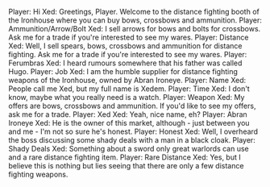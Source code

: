 Player: Hi
Xed: Greetings, Player. Welcome to the distance fighting booth of the Ironhouse where you can buy bows, crossbows and ammunition.
Player: Ammunition/Arrow/Bolt
Xed: I sell arrows for bows and bolts for crossbows. Ask me for a trade if you're interested to see my wares.
Player: Distance
Xed: Well, I sell spears, bows, crossbows and ammunition for distance fighting. Ask me for a trade if you're interested to see my wares.
Player: Ferumbras
Xed: I heard rumours somewhere that his father was called Hugo.
Player: Job
Xed: I am the humble supplier for distance fighting weapons of the Ironhouse, owned by Abran Ironeye.
Player: Name
Xed: People call me Xed, but my full name is Xedem.
Player: Time
Xed: I don't know, maybe what you really need is a watch.
Player: Weapon
Xed: My offers are bows, crossbows and ammunition. If you'd like to see my offers, ask me for a trade.
Player: Xed
Xed: Yeah, nice name, eh?
Player: Abran Ironeye
Xed: He is the owner of this market, although - just between you and me - I'm not so sure he's honest.
Player: Honest
Xed: Well, I overheard the boss discussing some shady deals with a man in a black cloak.
Player: Shady Deals
Xed: Something about a sword only great warlords can use and a rare distance fighting item.
Player: Rare Distance
Xed: Yes, but I believe this is nothing but lies seeing that there are only a few distance fighting weapons.